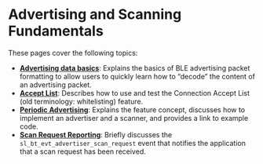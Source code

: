 # Advertising and Scanning Fundamentals

These pages cover the following topics:

- [**Advertising data basics**](./advertising-data-basics.md): Explains the basics of BLE advertising packet formatting to allow users to quickly learn how to “decode” the content of an advertising packet.
- [**Accept List**](./accept-list.md): Describes how to use and test the Connection Accept List (old terminology: whitelisting) feature.
- [**Periodic Advertising**](./periodic-advertising.md): Explains the feature concept, discusses how to implement an advertiser and a scanner, and provides a link to example code.
- [**Scan Request Reporting**](./scan-request-reporting.md): Briefly discusses the `sl_bt_evt_advertiser_scan_request` event that notifies the application that a scan request has been received.
